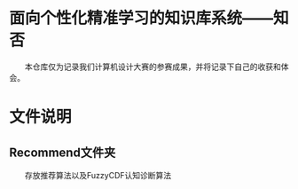# 面向个性化精准学习的知识库系统——知否
&emsp;&emsp;本仓库仅为记录我们计算机设计大赛的参赛成果，并将记录下自己的收获和体会。
# 文件说明
## Recommend文件夹
&emsp;&emsp;存放推荐算法以及FuzzyCDF认知诊断算法
